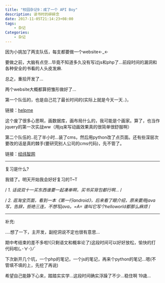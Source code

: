 ```yaml
---
title: "校园杂记9：成了一个 API Boy"
description: 读书时的碎碎念
date: 2017-11-05T21:14:23+08:00
tags:
    - 杂记
Categories:
    - 杂记
---
```


因为小挑加了两支队伍，每支都要做一个website←_←

要做之前，大脑有点空…毕竟不知道多久没有写过js和php了…前段时间的漏洞和各种安全的书看的人头皮发麻.

总之，重拾开发了…

两个website大概都算把雏形做好了…

第一个队伍的，也是自己花了最长时间的(实际上就是今天一天..)，

链接：[helpme](http://77sera.cn/helpme/)

这个废了很多心思啊，画数据库，画布局什么的，我可能是个画家。算了，也当作jquery的第一次实战ww（用jq来写动画效果真的很简单很舒服啊）

第二个队伍的..花了半小时…装了cms，然后用python改了点页面。还有些深层次要改的话是真的棘手(要研究别人公司的cms代码)，先不管了。

链接：[经纬智网](http://77sera.cn/74cms/)

------

复习是什么?

我错了。明天开始我会好好复习的T~T

/ *1.
话说双十一买东西谁要一起凑单啊，买书买背包都行啊…* /

/ *2.
逛淘宝页面，看到一本《第一行android》，后来看了眼介绍，原来要用java写，告辞，拒绝三连，不想写java。=A= 谁叫它写个helloworld都那么麻烦* /

------

补充:

….想了一下，主开发，副挖洞说不定也很有意思…

期中考结束的差不多啦!(只剩语文和概率论了)这段时间可以好好放松，愉快的打代码啦(｡･∀･)ﾉﾞ

下次新开几个坑，一个php的笔记，一个js的笔记，再来个python的笔记…嗯(不管填不填的上，先挖了再说)

希望自己能静下心来，踏踏实实学…这段时间确实浮躁了不少…稳住啊 19歳…